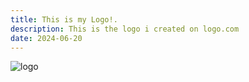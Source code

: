 ```yaml
---
title: This is my Logo!.
description: This is the logo i created on logo.com
date: 2024-06-20
---
```



<img href="/content/blog/sam-watkins-portfolio-high-resolution-logo.png" alt="logo">